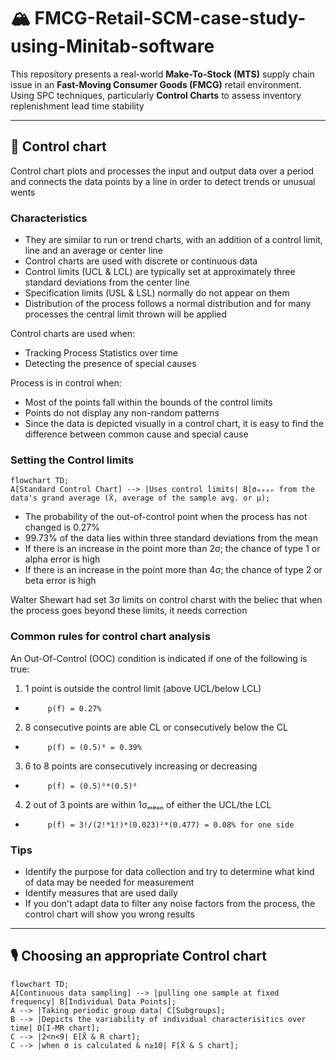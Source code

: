 # 🏔 FMCG-Retail-SCM-case-study-using-Minitab-software
This repository presents a real-world **Make-To-Stock (MTS)** supply chain issue in an **Fast-Moving Consumer Goods (FMCG)** retail environment. Using SPC techniques, particularly **Control Charts** to assess inventory replenishment lead time stability

---

## 🚨 Control chart
Control chart plots and processes the input and output data over a period and connects the data points by a line in order to detect trends or unusual wents
### Characteristics
- They are similar to run or trend charts, with an addition of a control limit, line and an average or center line
- Control charts are used with discrete or continuous data
- Control limits (UCL & LCL) are typically set at approximately three standard deviations from the center line
- Specification limits (USL & LSL) normally do not appear on them
- Distribution of the process follows a normal distribution and for many processes the central limit thrown will be applied

Control charts are used when:
- Tracking Process Statistics over time
- Detecting the presence of special causes

Process is in control when:
- Most of the points fall within the bounds of the control limits
- Points do not display any non-random patterns
- Since the data is depicted visually in a control chart, it is easy to find the difference between common cause and special cause

### Setting the Control limits
```mermaid
flowchart TD;
A[Standard Control Chart] --> |Uses control limits| B[σₘₑₐₙ from the data's grand average (X̄, average of the sample avg. or μ);
```

- The probability of the out-of-control point when the process has not changed is 0.27%
- 99.73% of the data lies within three standard deviations from the mean
- If there is an increase in the point more than 2σ; the chance of type 1 or alpha error is high
- If there is an increase in the point more than 4σ; the chance of type 2 or beta error is high

Walter Shewart had set 3σ limits on control charst with the beliec that when the process goes beyond these limits, it needs correction

### Common rules for control chart analysis
An Out-Of-Control (OOC) condition is indicated if one of the following is true:
1. 1 point is outside the control limit (above UCL/below LCL)
-          p(f) = 0.27%
2. 8 consecutive points are able CL or consecutively below the CL
-          p(f) = (0.5)⁸ = 0.39%
3. 6 to 8 points are consecutively increasing or decreasing
-          p(f) = (0.5)⁶*(0.5)⁸ 
4. 2 out of 3 points are within 1σₘₑₐₙ of either the UCL/the LCL
-          p(f) = 3!/(2!*1!)*(0.023)²*(0.477) = 0.08% for one side

### Tips
- Identify the purpose for data collection and try to determine what kind of data may be needed for measurement
- Identify measures that are used daily
- If you don't adapt data to filter any noise factors from the process, the control chart will show you wrong results

---

## 🎙 Choosing an appropriate Control chart
```mermaid
flowchart TD;
A[Continuous data sampling] --> |pulling one sample at fixed frequency| B[Individual Data Points];
A --> |Taking periodic group data| C[Subgroups];
B --> |Depicts the variability of individual characterisitics over time| D[I-MR chart];
C --> |2<n<9| E[X̄ & R chart];
C --> |when σ is calculated & n≥10| F[X̄ & S chart];
```

